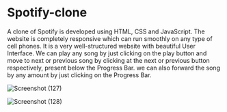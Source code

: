 # Spotify-clone
A clone of Spotify is developed using HTML, CSS and JavaScript. 
The website is completely responsive which can run smoothly on any type of cell phones. 
It is a very well-structured website with beautiful User Interface.
We can play any song by just clicking on the play button and move to next or previous song by clicking at the next or previous button respectively, present below the Progress Bar.
we can also forward the song by any amount by just clicking on the Progress Bar.

![Screenshot (127)](https://user-images.githubusercontent.com/77193746/173525970-738bfb91-dedd-473a-bfad-00d6e3fb5ed5.png)

![Screenshot (128)](https://user-images.githubusercontent.com/77193746/173526010-b0b34c8e-943e-4910-9846-8a082832b753.png)
